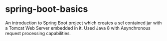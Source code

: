 # spring-boot-basics
An introduction to Spring Boot project which creates a sel contained jar with a Tomcat Web Server embedded in it.
Used Java 8 with Asynchronous request processing capabilities.
